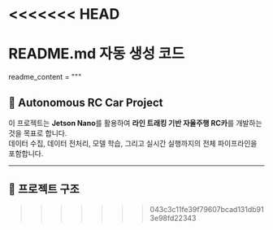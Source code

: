 <<<<<<< HEAD
=======
# README.md 자동 생성 코드
readme_content = """
## **🚗 Autonomous RC Car Project**  
이 프로젝트는 **Jetson Nano**를 활용하여 **라인 트래킹 기반 자율주행 RC카**를 개발하는 것을 목표로 합니다.  
데이터 수집, 데이터 전처리, 모델 학습, 그리고 실시간 실행까지의 전체 파이프라인을 포함합니다.

---

## **📁 프로젝트 구조**  

>>>>>>> 043c3c11fe39f79607bcad131db913e98fd22343
